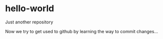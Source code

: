 # hello-world

Just another repository

Now we try to get used to github by learning the way to commit changes...

